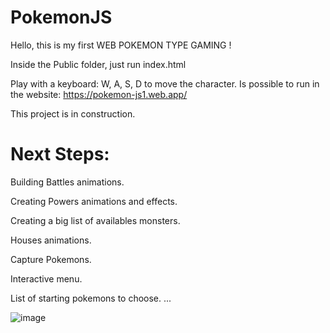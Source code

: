 # PokemonJS

Hello, this is my first WEB POKEMON TYPE GAMING !

Inside the Public folder, just run index.html

Play with a keyboard: W, A, S, D to move the character.
Is possible to run in the website: https://pokemon-js1.web.app/

This project is in construction.

# Next Steps:

Building Battles animations.

Creating Powers animations and effects.

Creating a big list of availables monsters.

Houses animations.

Capture Pokemons.

Interactive menu.

List of starting pokemons to choose.
...

![image](https://github.com/EduXimenes/PokemonJS/assets/53613863/6195eee8-efc3-4286-a3cf-a964e5fe5974)
